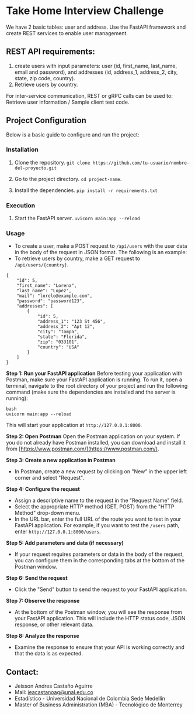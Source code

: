 # Take Home Interview Challenge
We have 2 basic tables: user and address. Use the FastAPI framework and create REST services to enable user management.

## REST API requirements:
1. create users with input parameters: user (id, first_name, last_name, email and password), and addresses (id, address_1, address_2, city, state, zip code, country).
2. Retrieve users by country.

For inter-service communication, REST or gRPC calls can be used to: Retrieve user information / Sample client test code.

## Project Configuration
Below is a basic guide to configure and run the project:

### Installation
1. Clone the repository.
`git clone https://github.com/tu-usuario/nombre-del-proyecto.git`

2. Go to the project directory.
`cd project-name`.

3. Install the dependencies.
`pip install -r requirements.txt`

### Execution
1. Start the FastAPI server.
`uvicorn main:app --reload`

### Usage
- To create a user, make a POST request to `/api/users` with the user data in the body of the request in JSON format. The following is an example:
- To retrieve users by country, make a GET request to `/api/users/{country}`.

```
{
    "id": 5,
    "first_name": "Lorena",
    "last_name": "Lopez",
    "mail": "lorelo@example.com",
    "password": "password123",
    "addresses": [
        {
            "id": 5,
            "address_1": "123 St 456",
            "address_2": "Apt 12",
            "city": "Tampa",
            "state": "Florida",
            "zip": "033101",
            "country": "USA"
        }
    ]
}
```

**Step 1: Run your FastAPI application**
Before testing your application with Postman, make sure your FastAPI application is running. To run it, open a terminal, navigate to the root directory of your project and run the following command (make sure the dependencies are installed and the server is running):

```
bash
uvicorn main:app --reload
```

This will start your application at `http://127.0.0.1:8000`.

**Step 2: Open Postman**
Open the Postman application on your system. If you do not already have Postman installed, you can download and install it from [https://www.postman.com/](https://www.postman.com/).

**Step 3: Create a new application in Postman**
- In Postman, create a new request by clicking on "New" in the upper left corner and select "Request".

**Step 4: Configure the request**
- Assign a descriptive name to the request in the "Request Name" field.
- Select the appropriate HTTP method (GET, POST) from the "HTTP Method" drop-down menu.
- In the URL bar, enter the full URL of the route you want to test in your FastAPI application. For example, if you want to test the `/users` path, enter `http://127.0.0.1:8000/users`.

**Step 5: Add parameters and data (if necessary)**
- If your request requires parameters or data in the body of the request, you can configure them in the corresponding tabs at the bottom of the Postman window.

**Step 6: Send the request**
- Click the "Send" button to send the request to your FastAPI application.

**Step 7: Observe the response**
- At the bottom of the Postman window, you will see the response from your FastAPI application. This will include the HTTP status code, JSON response, or other relevant data.

**Step 8: Analyze the response**
- Examine the response to ensure that your API is working correctly and that the data is as expected.

## Contact:
- Jeisson Andres Castaño Aguirre
- Mail: jeacastanoag@unal.edu.co
- Estadístico - Universidad Nacional de Colombia Sede Medellín
- Master of Business Administration (MBA) - Tecnológico de Monterrey

